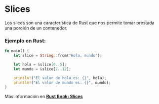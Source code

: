 # Slices
Los slices son una característica de Rust que nos permite tomar prestada una porción de un 
contenedor.
### Ejemplo en Rust:
```rust
fn main() {
    let slice = String::from("Hola, mundo");

    let hola = &slice[0..5];
    let mundo = &slice[7..12];

    println!("El valor de hola es: {}", hola);
    println!("El valor de mundo es: {}", mundo);
}
```

Más información en [**Rust Book: Slices**](https://phosphorus-m.github.io/rust-book-es/ch04-03-slices.html)